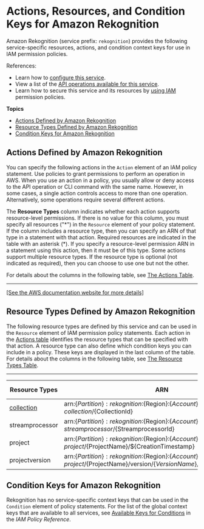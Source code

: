 # Actions, Resources, and Condition Keys for Amazon Rekognition<a name="list_amazonrekognition"></a>

Amazon Rekognition \(service prefix: `rekognition`\) provides the following service\-specific resources, actions, and condition context keys for use in IAM permission policies\.

References:
+ Learn how to [configure this service](https://docs.aws.amazon.com/rekognition/latest/dg/)\.
+ View a list of the [API operations available for this service](https://docs.aws.amazon.com/rekognition/latest/dg/API_Reference.html)\.
+ Learn how to secure this service and its resources by [using IAM](https://docs.aws.amazon.com/rekognition/latest/dg/authentication-and-access-control.html) permission policies\.

**Topics**
+ [Actions Defined by Amazon Rekognition](#amazonrekognition-actions-as-permissions)
+ [Resource Types Defined by Amazon Rekognition](#amazonrekognition-resources-for-iam-policies)
+ [Condition Keys for Amazon Rekognition](#amazonrekognition-policy-keys)

## Actions Defined by Amazon Rekognition<a name="amazonrekognition-actions-as-permissions"></a>

You can specify the following actions in the `Action` element of an IAM policy statement\. Use policies to grant permissions to perform an operation in AWS\. When you use an action in a policy, you usually allow or deny access to the API operation or CLI command with the same name\. However, in some cases, a single action controls access to more than one operation\. Alternatively, some operations require several different actions\.

The **Resource Types** column indicates whether each action supports resource\-level permissions\. If there is no value for this column, you must specify all resources \("\*"\) in the `Resource` element of your policy statement\. If the column includes a resource type, then you can specify an ARN of that type in a statement with that action\. Required resources are indicated in the table with an asterisk \(\*\)\. If you specify a resource\-level permission ARN in a statement using this action, then it must be of this type\. Some actions support multiple resource types\. If the resource type is optional \(not indicated as required\), then you can choose to use one but not the other\.

For details about the columns in the following table, see [The Actions Table](reference_policies_actions-resources-contextkeys.md#actions_table)\.


****  
[\[See the AWS documentation website for more details\]](http://docs.aws.amazon.com/IAM/latest/UserGuide/list_amazonrekognition.html)

## Resource Types Defined by Amazon Rekognition<a name="amazonrekognition-resources-for-iam-policies"></a>

The following resource types are defined by this service and can be used in the `Resource` element of IAM permission policy statements\. Each action in the [Actions table](#amazonrekognition-actions-as-permissions) identifies the resource types that can be specified with that action\. A resource type can also define which condition keys you can include in a policy\. These keys are displayed in the last column of the table\. For details about the columns in the following table, see [The Resource Types Table](reference_policies_actions-resources-contextkeys.md#resources_table)\.


****  

| Resource Types | ARN | Condition Keys | 
| --- | --- | --- | 
|   [ collection ](https://docs.aws.amazon.com/rekognition/latest/dg/howitworks-collection.html)  |  arn:$\{Partition\}:rekognition:$\{Region\}:$\{Account\}:collection/$\{CollectionId\}  |  | 
|   streamprocessor  |  arn:$\{Partition\}:rekognition:$\{Region\}:$\{Account\}:streamprocessor/$\{StreamprocessorId\}  |  | 
|   project  |  arn:$\{Partition\}:rekognition:$\{Region\}:$\{Account\}:project/$\{ProjectName\}/$\{CreationTimestamp\}  |  | 
|   projectversion  |  arn:$\{Partition\}:rekognition:$\{Region\}:$\{Account\}:project/$\{ProjectName\}/version/$\{VersionName\}/$\{CreationTimestamp\}  |  | 

## Condition Keys for Amazon Rekognition<a name="amazonrekognition-policy-keys"></a>

Rekognition has no service\-specific context keys that can be used in the `Condition` element of policy statements\. For the list of the global context keys that are available to all services, see [Available Keys for Conditions](reference_policies_condition-keys.html#AvailableKeys) in the *IAM Policy Reference*\.